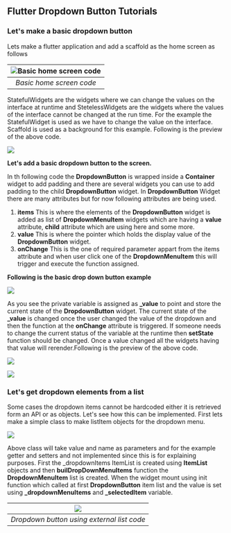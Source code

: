 ## Flutter Dropdown Button Tutorials

### Let's make a basic dropdown button

Lets make a flutter application and add a scaffold as the home screen as follows

|![Basic home screen code](images/code%201.png)|
|:---:| 
| *Basic home screen code* |

StatefulWidgets are the widgets where we can change the values on the interface at runtime and StetelessWidgets are the widgets where the values 
of the interface cannot be changed at the run time. For the example the StatefulWidget is used as we have to change the value on the interface.
Scaffold is used as a background for this example. Following is the preview of the above code.

![](images/screen%201.png)

**Let's add a basic dropdown button to the screen.**

In th following code the **DropdownButton** is wrapped inside a **Container** widget to add padding and there are several widgets you can use to 
add padding to the child **DropdownButton** widget. In **DropdownButton** Widget there are many attributes but for now following attributes are being used.
1. **items** 
    This is where the elements of the **DropdownButton** widget is added as list of **DropdownMenuItem** widgets which are having a **value** attribute, 
    **child** attribute which are using here and some more.
2. **value**
    This is where the pointer which holds the display value of the **DropdownButton** widget.
3. **onChange**
    This is the one of required parameter appart from the items attribute and when user click one of the **DropdownMenuItem** this will trigger and 
    execute the function assigned.

**Following is the basic drop down button example**

![](images/Code%202.png)

As you see the private variable is assigned as **_value** to point and store the current state of the **DropdownButton** widget. The current state of 
the **_value** is changed once the user changed the value of the dropdown and then the function at the **onChange** attribute is triggered. If someone needs 
to change the current status of the variable at the runtime then **setState** function should be changed. Once a value changed all the widgets having that 
value will rerender.Following is the preview of the above code.

![](images/Screenn%202.1.png)


![](images/Screen%202.2.png)

### Let's get dropdown elements from a list

Some cases the dropdown items cannot be hardcoded either it is retrieved form an API or as objects. Let's see how this can be implemented. First lets 
make a simple class to make listItem objects for the dropdown menu.

![](images/Code%203.2.png)

Above class will take value and name as parameters and for the example getter and setters and not implemented since this is for explaining purposes.
First the _dropdownItems ItemList is created using **ItemList** objects and then **builDropDownMenuItems** function the **DropdownMenuItem** list is created. 
When the widget mount using init function which called at first **DropdownButton** item list and the value is set using **_dropdownMenuItems** and 
**_selectedItem** variable. 

|![](images/Code%203.1.png)|
|:-:|
|*Dropdown button using external list code*|

